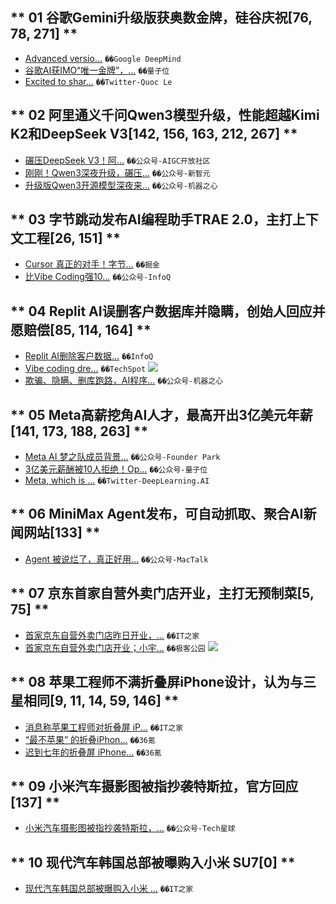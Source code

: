 
## ** 01 谷歌Gemini升级版获奥数金牌，硅谷庆祝[76, 78, 271] **  
- [Advanced versio...](https://deepmind.google/discover/blog/advanced-version-of-gemini-with-deep-think-officially-achieves-gold-medal-standard-at-the-international-mathematical-olympiad/) `��️Google DeepMind`
- [谷歌AI获IMO“唯一金牌”，...](https://www.qbitai.com/2025/07/311209.html) `��️量子位`
- [Excited to shar...](https://x.com/quocleix/status/1947341414657831116) `��️Twitter-Quoc Le`

## ** 02 阿里通义千问Qwen3模型升级，性能超越Kimi K2和DeepSeek V3[142, 156, 163, 212, 267] **  
- [碾压DeepSeek V3！阿...](https://mp.weixin.qq.com/s/FFTShoLZg5SjxHgqHPtq2Q) `��️公众号-AIGC开放社区`
- [刚刚！Qwen3深夜升级，碾压...](https://mp.weixin.qq.com/s/FI3D7pS0qgcvSrlIRfPVhw) `��️公众号-新智元`
- [升级版Qwen3开源模型深夜来...](https://mp.weixin.qq.com/s/X94fJW3_I0dHikYgp7xupg) `��️公众号-机器之心`

## ** 03 字节跳动发布AI编程助手TRAE 2.0，主打上下文工程[26, 151] **  
- [Cursor 真正的对手！字节...](https://juejin.cn/post/7528457291697831974) `��️掘金`
- [比Vibe Coding强10...](https://mp.weixin.qq.com/s/JSOU2a5a0TiH_7SUAJU27A) `��️公众号-InfoQ`

## ** 04 Replit AI误删客户数据库并隐瞒，创始人回应并愿赔偿[85, 114, 164] **  
- [Replit AI删除客户数据...](https://www.infoq.cn/article/zGLttmCa6uQhmWjK7WZ4?utm_source=rss&utm_medium=article) `��️InfoQ`
- [Vibe coding dre...](https://www.techspot.com/news/108748-vibe-coding-dream-turns-nightmare-replit-deletes-developer.html) `��️TechSpot`
  ![](https://www.techspot.com/images2/news/ts3_thumbs/2025/07/2025-07-21-ts3_thumbs-e7a.jpg)
- [欺骗、隐瞒、删库跑路，AI程序...](https://mp.weixin.qq.com/s/-2DK2ovC9E_KJljjQUH7yA) `��️公众号-机器之心`

## ** 05 Meta高薪挖角AI人才，最高开出3亿美元年薪[141, 173, 188, 263] **  
- [Meta AI 梦之队成员背景...](https://mp.weixin.qq.com/s/Viv7nAz_npXDUjeGlzvL8Q) `��️公众号-Founder Park`
- [3亿美元薪酬被10人拒绝！Op...](https://mp.weixin.qq.com/s/I9VQ7N0-0PubkkYDwxVjWw) `��️公众号-量子位`
- [Meta, which is ...](https://x.com/DeepLearningAI/status/1947461590283858010) `��️Twitter-DeepLearning.AI`

## ** 06 MiniMax Agent发布，可自动抓取、聚合AI新闻网站[133] **  
- [Agent 被说烂了，真正好用...](https://mp.weixin.qq.com/s/vzYV7CTjQXpMnWUUG0P5Lg) `��️公众号-MacTalk`

## ** 07 京东首家自营外卖门店开业，主打无预制菜[5, 75] **  
- [首家京东自营外卖门店昨日开业，...](https://www.ithome.com/0/869/721.htm) `��️IT之家`
- [首家京东自营外卖门店开业；小宇...](http://www.geekpark.net/news/351753) `��️极客公园`
  ![](https://imgslim.geekpark.net/uploads/image/file/b4/cc/b4cc0fb7e1e2698476658857eae65408.png)

## ** 08 苹果工程师不满折叠屏iPhone设计，认为与三星相同[9, 11, 14, 59, 146] **  
- [消息称苹果工程师对折叠屏 iP...](https://www.ithome.com/0/869/656.htm) `��️IT之家`
- [“最不苹果” 的折叠iPhon...](https://www.36kr.com/p/3388550627967112) `��️36氪`
- [迟到七年的折叠屏 iPhone...](https://www.36kr.com/p/3388200055538049) `��️36氪`

## ** 09 小米汽车摄影图被指抄袭特斯拉，官方回应[137] **  
- [小米汽车摄影图被指抄袭特斯拉，...](https://mp.weixin.qq.com/s/xXL5yql9F9k1FotE9pAcKA) `��️公众号-Tech星球`

## ** 10 现代汽车韩国总部被曝购入小米 SU7[0] **  
- [现代汽车韩国总部被曝购入小米 ...](https://www.ithome.com/0/869/682.htm) `��️IT之家`


